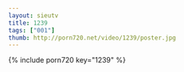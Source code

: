 ```yaml
--- 
layout: sieutv
title: 1239
tags: ["001"]
thumb: http://porn720.net/video/1239/poster.jpg
---
```

{% include porn720 key="1239" %} 
